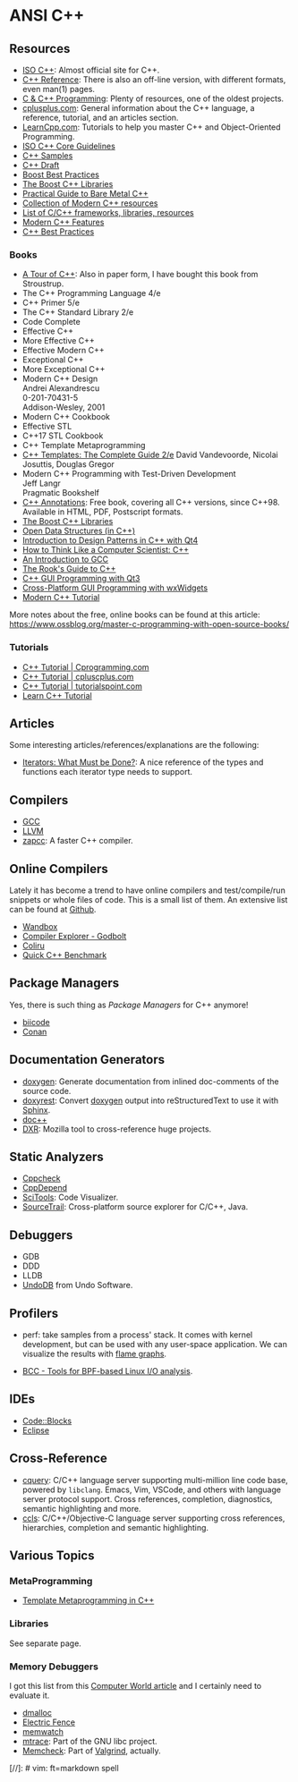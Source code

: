 ANSI C++
========

## Resources

 - [ISO C++](https://isocpp.org/):
   Almost official site for C++.
 - [C++ Reference](http://en.cppreference.com/w):
   There is also an off-line version, with different formats, even man(1) pages.
 - [C & C++ Programming](http://www.cprogramming.com/):
   Plenty of resources, one of the oldest projects.
 - [cplusplus.com](http://www.cplusplus.com/):
   General information about the C++ language, a reference, tutorial, and an
   articles section.
 - [LearnCpp.com](http://www.learncpp.com/):
   Tutorials to help you master C++ and Object-Oriented Programming.
 - [ISO C++ Core Guidelines](https://github.com/isocpp/CppCoreGuidelines)
 - [C++ Samples](http://cppsamples.com/)
 - [C++ Draft](http://eel.is/c++draft/)
 - [Boost Best Practices](https://svn.boost.org/trac/boost/wiki/BestPracticeHandbook)
 - [The Boost C++ Libraries](http://theboostcpplibraries.com/)
 - [Practical Guide to Bare Metal C++](https://arobenko.gitbooks.io/bare_metal_cpp/)
 - [Collection of Modern C++ resources](https://github.com/rigtorp/awesome-modern-cpp)
 - [List of C/C++ frameworks, libraries, resources](https://github.com/fffaraz/awesome-cpp)
 - [Modern C++ Features](https://github.com/AnthonyCalandra/modern-cpp-features)
 - [C++ Best Practices](https://github.com/lefticus/cppbestpractices.git)


### Books

 - [A Tour of C++](http://isocpp.org/tour):
   Also in paper form, I have bought this book from Stroustrup.
 - The C++ Programming Language 4/e
 - C++ Primer 5/e
 - The C++ Standard Library 2/e
 - Code Complete
 - Effective C++
 - More Effective C++
 - Effective Modern C++
 - Exceptional C++
 - More Exceptional C++
 - Modern C++ Design  
   Andrei Alexandrescu  
   0-201-70431-5  
   Addison-Wesley, 2001
 - Modern C++ Cookbook
 - Effective STL
 - C++17 STL Cookbook
 - C++ Template Metaprogramming
 - [C++ Templates: The Complete Guide 2/e](http://tmplbook.com/)
   David Vandevoorde, Nicolai Josuttis, Douglas Gregor
 - Modern C++ Programming with Test-Driven Development  
   Jeff Langr  
   Pragmatic Bookshelf  
 - [C++ Annotations](http://www.icce.rug.nl/documents/cplusplus/):
   Free book, covering all C++ versions, since C++98.
   Available in HTML, PDF, Postscript formats.
 - [The Boost C++ Libraries](https://theboostcpplibraries.com/)
 - [Open Data Structures (in C++)](http://opendatastructures.org/ods-cpp/)
 - [Introduction to Design Patterns in C++ with Qt4][qt4-patterns]
 - [How to Think Like a Computer Scientist: C++](http://greenteapress.com/thinkcpp/)
 - [An Introduction to GCC](http://www.network-theory.co.uk/docs/gccintro/)
 - [The Rook's Guide to C++](https://rooksguide.org/)
 - [C++ GUI Programming with Qt3][qt3-gui]
 - [Cross-Platform GUI Programming with wxWidgets][wxwidget-gui]
 - [Modern C++ Tutorial](https://changkun.de/modern-cpp/en-us/)

More notes about the free, online books can be found at this article:
   <https://www.ossblog.org/master-c-programming-with-open-source-books/>

[qt4-patterns]:	http://www.informit.com/store/introduction-to-design-patterns-in-c-plus-plus-with-9780131879058
[qt3-gui]:	http://www.informit.com/store/c-plus-plus-gui-programming-with-qt-3-9780131240728
[wxwidget-gui]:	http://www.informit.com/store/cross-platform-gui-programming-with-wxwidgets-9780131473812


### Tutorials ###

 - [C++ Tutorial | Cprogramming.com](https://www.cprogramming.com/tutorial/c++-tutorial.html)
 - [C++ Tutorial | cpluscplus.com](http://www.cplusplus.com/doc/tutorial/)
 - [C++ Tutorial | tutorialspoint.com](http://www.tutorialspoint.com/cplusplus/)
 - [Learn C++ Tutorial](https://www.learncpp.com/)


## Articles ##

Some interesting articles/references/explanations are the following:

 - [Iterators: What Must be Done?](https://infektor.net/posts/2018-11-03-iterators-what-must-be-done.html):
   A nice reference of the types and functions each iterator type needs to
   support.


## Compilers

 - [GCC](http://gcc.gnu.org)
 - [LLVM](http://llvm.org/)
 - [zapcc](https://www.zapcc.com/):  A faster C++ compiler.


## Online Compilers

Lately it has become a trend to have online compilers and test/compile/run
snippets or whole files of code.  This is a small list of them.
An extensive list can be found at [Github](https://github.com/arnemertz/online-compilers).

 - [Wandbox](http://melpon.org/wandbox)
 - [Compiler Explorer - Godbolt](http://godbolt.org)
 - [Coliru](http://coliru.stacked-crooked.com)
 - [Quick C++ Benchmark](http://quick-bench.com/)


## Package Managers

Yes, there is such thing as _Package Managers_ for C++ anymore!

 - [biicode](https://biicode.github.io/biicode/)
 - [Conan](https://conan.io/)


## Documentation Generators

 - [doxygen][doxygen]:
   Generate documentation from inlined doc-comments of the source code.
 - [doxyrest](https://github.com/vovkos/doxyrest):
   Convert [doxygen][doxygen] output into reStructuredText to use it with [Sphinx][sphinx].
 - [doc++](http://docpp.sourceforge.net/)
 - [DXR](https://dxr.readthedocs.io/):
   Mozilla tool to cross-reference huge projects.


## Static Analyzers

 - [Cppcheck](http://cppcheck.sourceforge.net/)
 - [CppDepend](https://www.cppdepend.com/)
 - [SciTools](https://scitools.com/support/what-is-understand/):
   Code Visualizer.
 - [SourceTrail](https://www.sourcetrail.com/):
   Cross-platform source explorer for C/C++, Java.

## Debuggers

 - GDB
 - DDD
 - LLDB
 - [UndoDB](http://undo-software.com/) from Undo Software.


## Profilers

 - perf:  take samples from a process' stack.
   It comes with kernel development, but can be used with any user-space
   application.  We can visualize the results with [flame graphs][flame-graphs].

 - [BCC - Tools for BPF-based Linux I/O analysis](https://github.com/iovisor/bcc).


[doxygen]:	http://www.stack.nl/~dimitri/doxygen/
[sphinx]:	http://www.sphinx-doc.org/


## IDEs

 - [Code::Blocks](http://www.codeblocks.org/)
 - [Eclipse](http://www.eclipse.org/)


## Cross-Reference ##

 - [cquery](https://github.com/cquery-project/cquery):
   C/C++ language server supporting multi-million line code base, powered by
   `libclang`.  Emacs, Vim, VSCode, and others with language server protocol
   support.  Cross references, completion, diagnostics, semantic highlighting
   and more.
 - [ccls](https://github.com/MaskRay/ccls/):
   C/C++/Objective-C language server supporting cross references, hierarchies,
   completion and semantic highlighting.

## Various Topics

### MetaProgramming

 - [Template Metaprogramming in C++][1]

[1]: http://alejandrohitti.com/2015/06/21/template-metaprogramming-in-cpp/


### Libraries

See separate page.


### Memory Debuggers

I got this list from this [Computer World article][compworld] and I certainly
need to evaluate it.

 - [dmalloc](http://dmalloc.com)
 - [Electric Fence](https://launchpad.net/ubuntu/+source/electric-fence/)
 - [memwatch](http://www.linkdata.se/sourcecode/memwatch/)
 - [mtrace](http://www.gnu.org/software/libc/):
   Part of the GNU libc project.
 - [Memcheck](http://valgrind.org/docs/manual/mc-manual.html):
   Part of [Valgrind](http://valgrind.org/), actually.


[compworld]:	http://www.computerworld.com/article/3003957/linux/review-5-memory-debuggers-for-linux-coding.html
[flame-graphs]:	http://www.brendangregg.com/flamegraphs.html


[//]:	# vim: ft=markdown spell
